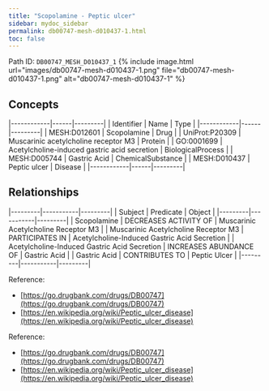 ```yaml
---
title: "Scopolamine - Peptic ulcer"
sidebar: mydoc_sidebar
permalink: db00747-mesh-d010437-1.html
toc: false 
---
```



Path ID: `DB00747_MESH_D010437_1`
{% include image.html url="images/db00747-mesh-d010437-1.png" file="db00747-mesh-d010437-1.png" alt="db00747-mesh-d010437-1" %}

## Concepts

|------------|------|---------|
| Identifier | Name | Type    |
|------------|------|---------|
| MESH:D012601 | Scopolamine | Drug |
| UniProt:P20309 | Muscarinic acetylcholine receptor M3 | Protein |
| GO:0001699 | Acetylcholine-induced gastric acid secretion | BiologicalProcess |
| MESH:D005744 | Gastric Acid | ChemicalSubstance |
| MESH:D010437 | Peptic ulcer | Disease |
|------------|------|---------|

## Relationships

|---------|-----------|---------|
| Subject | Predicate | Object  |
|---------|-----------|---------|
| Scopolamine | DECREASES ACTIVITY OF | Muscarinic Acetylcholine Receptor M3 |
| Muscarinic Acetylcholine Receptor M3 | PARTICIPATES IN | Acetylcholine-Induced Gastric Acid Secretion |
| Acetylcholine-Induced Gastric Acid Secretion | INCREASES ABUNDANCE OF | Gastric Acid |
| Gastric Acid | CONTRIBUTES TO | Peptic Ulcer |
|---------|-----------|---------|

Reference: 
  - [https://go.drugbank.com/drugs/DB00747](https://go.drugbank.com/drugs/DB00747)
  - [https://en.wikipedia.org/wiki/Peptic_ulcer_disease](https://en.wikipedia.org/wiki/Peptic_ulcer_disease)

Reference: 
  - [https://go.drugbank.com/drugs/DB00747](https://go.drugbank.com/drugs/DB00747)
  - [https://en.wikipedia.org/wiki/Peptic_ulcer_disease](https://en.wikipedia.org/wiki/Peptic_ulcer_disease)
